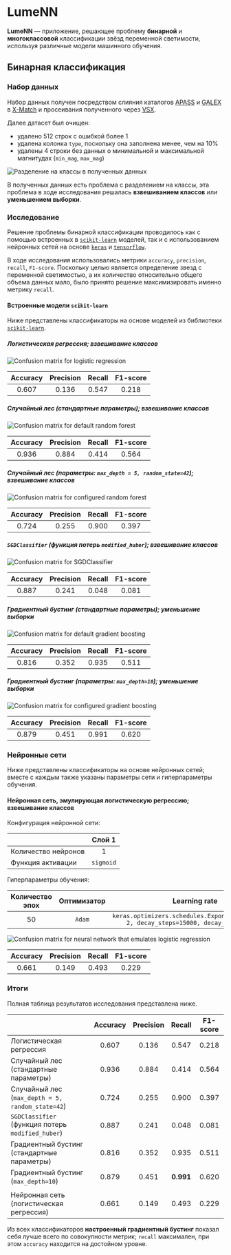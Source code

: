 # LumeNN

**LumeNN** — приложение, решающее проблему **бинарной** и **многоклассовой**
классификации звёзд переменной светимости, используя различные модели машинного обучения.

## Бинарная классификация

### Набор данных

Набор данных получен посредством слияния каталогов [APASS](https://www.aavso.org/apass)
и [GALEX](https://galex.stsci.edu/GR6/) в [X-Match](http://cdsxmatch.u-strasbg.fr/)
и просеивания полученного через [VSX](https://www.aavso.org/vsx/).

Далее датасет был очищен:

- удалено 512 строк с ошибкой более 1
- удалена колонка `type`, поскольку она заполнена менее, чем на 10%
- удалены 4 строки без данных о минимальной и максимальной магнитудах (`min_mag`, `max_mag`)

![Разделение на классы в полученных данных](binary_classification/docs/images/variable_ratio.png)

В полученных данных есть проблема с разделением на классы,
эта проблема в ходе исследования решалась **взвешиванием классов** или **уменьшением выборки**.

### Исследование

Решение проблемы бинарной классификации проводилось как с помощью встроенных
в [`scikit-learn`](https://scikit-learn.org/stable/) моделей,
так и с использованием нейронных сетей на основе [`keras`](https://keras.io/)
и [`tensorflow`](https://www.tensorflow.org/).

В ходе исследования использовались метрики `accuracy`, `precision`, `recall`, `F1-score`.
Поскольку целью является определение звезд с переменной светимостью,
а их количество относительно общего объема данных мало,
было принято решение максимизировать именно метрику `recall`.

#### Встроенные модели `scikit-learn`

Ниже представлены классификаторы на основе моделей из библиотеки [`scikit-learn`](https://scikit-learn.org/stable/).

##### Логистическая регрессия; взвешивание классов

![Confusion matrix for logistic regression](binary_classification/docs/images/cm_logistic_regression.png)

| Accuracy | Precision | Recall | F1-score |
|:--------:|:---------:|:------:|:--------:|
|  0.607   |   0.136   | 0.547  |  0.218   |

##### Случайный лес (стандартные параметры); взвешивание классов

![Confusion matrix for default random forest](binary_classification/docs/images/cm_random_forest_default.png)

| Accuracy | Precision | Recall | F1-score |
|:--------:|:---------:|:------:|:--------:|
|  0.936   |   0.884   | 0.414  |  0.564   |

##### Случайный лес (параметры: `max_depth = 5, random_state=42`); взвешивание классов

![Confusion matrix for configured random forest](binary_classification/docs/images/cm_random_forest_configured.png)

| Accuracy | Precision | Recall | F1-score |
|:--------:|:---------:|:------:|:--------:|
|  0.724   |   0.255   | 0.900  |  0.397   |

##### `SGDClassifier` (функция потерь `modified_huber`); взвешивание классов

![Confusion matrix for `SGDClassifier`](binary_classification/docs/images/cm_SGD.png)

| Accuracy | Precision | Recall | F1-score |
|:--------:|:---------:|:------:|:--------:|
|  0.887   |   0.241   | 0.048  |  0.081   |

##### Градиентный бустинг (стандартные параметры); уменьшение выборки

![Confusion matrix for default gradient boosting](binary_classification/docs/images/cm_gradient_boosting_default.png)

| Accuracy | Precision | Recall | F1-score |
|:--------:|:---------:|:------:|:--------:|
|  0.816   |   0.352   | 0.935  |  0.511   |

##### Градиентный бустинг (параметры: `max_depth=10`); уменьшение выборки

![Confusion matrix for configured gradient boosting](binary_classification/docs/images/cm_gradient_boosting_configured.png)

| Accuracy | Precision | Recall | F1-score |
|:--------:|:---------:|:------:|:--------:|
|  0.879   |   0.451   | 0.991  |  0.620   |

### Нейронные сети

Ниже представлены классификаторы на основе нейронных сетей;
вместе с каждым также указаны параметры сети и гиперпараметры обучения.

#### Нейронная сеть, эмулирующая логистическую регрессию; взвешивание классов

Конфигурация нейронной сети:

|                     |  Слой 1   |
|:--------------------|:---------:|
| Количество нейронов |     1     |
| Функция активации   | `sigmoid` |

Гиперпараметры обучения:

| Количество эпох | Оптимизатор |                                      Learning rate                                       |                               Функция потерь                                |
|:---------------:|:-----------:|:----------------------------------------------------------------------------------------:|:---------------------------------------------------------------------------:|
|       50        |   `Adam`    | `keras.optimizers.schedules.ExponentialDecay(1e-2, decay_steps=15000, decay_rate=0.01))` | `BinaryFocalCrossentropy(apply_class_balancing=True, alpha=0.9, gamma=1.0)` |

![Confusion matrix for neural network that emulates logistic regression](binary_classification/docs/images/cm_nn_enulating_logistic_regression.png)

| Accuracy | Precision | Recall | F1-score |
|:--------:|:---------:|:------:|:--------:|
|  0.661   |   0.149   | 0.493  |  0.229   |

### Итоги

Полная таблица результатов исследования представлена ниже.

|                                                   | Accuracy | Precision |  Recall   | F1-score |
|:--------------------------------------------------|:--------:|:---------:|:---------:|:--------:|
| Логистическая регрессия                           |  0.607   |   0.136   |   0.547   |  0.218   |
| Случайный лес (стандартные параметры)             |  0.936   |   0.884   |   0.414   |  0.564   |
| Случайный лес (`max_depth = 5, random_state=42`)  |  0.724   |   0.255   |   0.900   |  0.397   |
| `SGDClassifier` (функция потерь `modified_huber`) |  0.887   |   0.241   |   0.048   |  0.081   |
| Градиентный бустинг (стандартные параметры)       |  0.816   |   0.352   |   0.935   |  0.511   |
| Градиентный бустинг (`max_depth=10`)              |  0.879   |   0.451   | **0.991** |  0.620   |
|                                                   |          |           |           |
| Нейронная сеть (логистическая регрессия)          |  0.661   |   0.149   |   0.493   |  0.229   |

Из всех классификаторов **настроенный градиентный бустинг** показал себя лучше всего по совокупности метрик;
`recall` максимален, при этом `accuracy` находится на достойном уровне.
